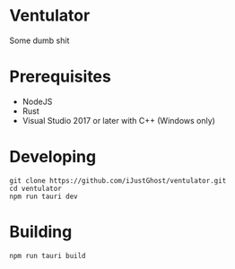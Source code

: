 # Ventulator
Some dumb shit

# Prerequisites
* NodeJS
* Rust
* Visual Studio 2017 or later with C++ (Windows only)

# Developing
```
git clone https://github.com/iJustGhost/ventulator.git
cd ventulator
npm run tauri dev
```

# Building
```
npm run tauri build
```